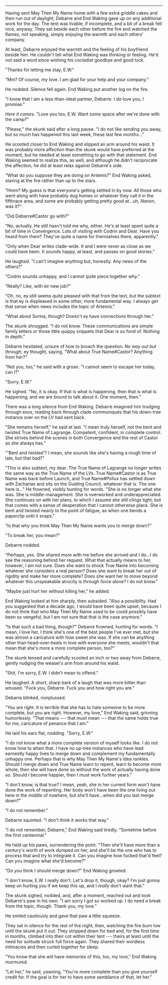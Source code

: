 -----

Having sent May Then My Name home with a few extra griddle cakes and then run out of daylight, Debarre and End Waking gave up on any additional work for the day. The tent was livable, if incomplete, and a bit of a break felt nice, anyway. They sat beside each other before the fire and watched the flames, not speaking, simply enjoying the warmth and each others' company.

At least, Debarre enjoyed the warmth and the feeling of his boyfriend beside him. He couldn't tell what End Waking was thinking or feeling. He'd not said a word since wishing his cocladist goodbye and good luck.

"Thanks for letting me stay, E.W."

"Mm? Of course, my love. I am glad for your help and your company."

He nodded. Silence fell again. End Waking put another log on the fire.

"I know that I am a less-than-ideal partner, Debarre. I *do* love you, I promise."

*Here it comes.* "Love you too, E.W. Want some space after we're done with the camp?"

"Please," the skunk said after a long pause. "I do not like sending you away, but so much has happened this last week, these last few months..."

He scooted closer to End Waking and slipped an arm around his waist. It was probably more affection than the skunk would have preferred at the moment, but he needed at least something to go with that statement. End Waking seemed to realize this, as well, and although he didn't reciprocate the affection, he did at least relax against Debarre's side.

"What do you suppose they are doing on Artemis?" End Waking asked, staring at the fire rather than up to the stars.

"Hmm? My guess is that everyone's getting settled in by now. All those who went along with have probably dug homes or whatever they call it in the fifthrace area, and some are probably getting pretty good at...uh, *Nanon*, was it?"

"Did Debarre#Castor go with?"

"No, actually. He still hasn't told me why, either. He's at least spent quite a bit of time in Convergence. Lots of visiting with Codrin and Dear. Have you heard from them? They've quite a name for themselves there, apparently."

"Only when Dear writes clade-wide. It and I were never as close as we could have been. It sounds happy, at least, and passes on good stories."

He laughed. "I can't imagine anything but, honestly. Any news of the others?"

"Codrin sounds unhappy, and I cannot quite piece together why."

"Really? Like, with eir new job?"

"Oh, no, ey still seems quite pleased with that from the text, but the subtext is that ey is displeased in some other, more fundamental way. I always get that sense when news includes the topic of Artemis."

"What about Sorina, though? Doesn't ey have connections through her."

The skunk shrugged. "I do not know. These communications are simple family letters or those little quippy snippets that Dear is so fond of. Nothing in depth."

Debarre hesitated, unsure of how to broach the question. *No way out but through,* ey thought, saying, "What about True Name#Castor? Anything from her?"

"Not you, too," he said with a groan. "I cannot seem to escape her today, can I?"

"Sorry, E.W."

He sighed. "No, it is okay. If that is what is happening, then that is what is happening, and we are bound to talk about it. One moment, then."

There was a long silence from End Waking. Debarre imagined him trudging through exos, reading back through clade communiqués that his down-tree instance over on the LV had sent back.

"She remains herself," he said at last. "I mean truly herself, not the bent and twisted True Name of Lagrange. Competent, confident, in complete control. She strives behind the scenes in both Convergence and the rest of Castor as she always has."

"'Bent and twisted'? I mean, she sounds like she's having a rough time of late, but that bad?"

"This is also subtext, my dear. The True Name of Lagrange no longer writes the same way as the True Name of the LVs. True Name#Castor is as True Name was back before Launch, and True Name#Pollux has settled down with Zacharias and sits on the Guiding Council, whatever that is. The one here is..." He frowned, visibly hunting for words. "She is no longer what she was. She is middle-management. She is overworked and underappreciated. She continues on with her plans, to which I assume she still clings tight, but that comes with a sense of desperation that I cannot otherwise place. She is bent and twisted nearly to the point of fatigue, as when one bends a paperclip until it snaps."

"Is that why you think May Then My Name wants you to merge down?"

"To break her, you mean?"

Debarre nodded.

"Perhaps, yes. She shared more with me before she arrived and I do...I do see the reasoning behind her request. What that actually means to her, however, I am not sure. Does she want to shock True Name into becoming whatever she considers a real person? Does she want to break her out of rigidity and make her more complete? Does she want her to move beyond whatever this unspeakable atrocity is through force alone? I do not know."

"Maybe just hurt her without killing her," he added.

End Waking looked at him sharply, then subsided. "Also a possibility. Had you suggested that a decade ago, I would have been quite upset, because I do not think that who May Then My Name used to be could possibly have been so vengeful, but I am not sure that that is the case anymore."

"Is that such a bad thing, though?" Debarre frowned, hunting for words. "I mean, I love her, I think she's one of the best people I've ever met, but she was almost a caricature with how sweet she was. If she can be anything other than head-over-heels in love with everyone she meets, wouldn't that mean that she's more a more complete person, too?"

The skunk tensed and carefully scooted an inch or two away from Debarre, gently nudging the weasel's arm from around his waist.

"Shit, I'm sorry, E.W. I didn't mean to offend."

He laughed. A short, sharp bark of a laugh that was more bitter than amused. "Fuck you, Debarre. Fuck you and how right you are."

Debarre blinked, nonplussed.

"You are right. It is terrible that she has to hate someone to be more complete, but you are right. However, my love," End Waking said, grinning humorlessly. "That means --- that *must* mean --- that the same holds true for me, caricature of penance that I am."

He laid his ears flat, nodding. "Sorry, E.W."

"I do not know what a more complete version of myself looks like. I do not know how to attain that. I have no up-tree instances who have lead earnestly happy lives to merge down and complement my fundamentally unhappy one. Perhaps that is why May Then My Name's idea rankles. Should I merge down and True Name learn to repent, learn to become more whole, then she will have done so without the work of actually having done so. Should I become happier, then I must work further years."

"I don't know, is that true? I mean, yeah, she in her current form won't have done the work of repenting. Her body won't have been the one living out here in the middle of nowhere, but she'll have...when did you last merge down?"

"I do not remember."

Debarre squinted. "I don't think it works that way."

"I do not remember, Debarre," End Waking said tiredly. "Sometime before the first centennial."

He held up his paws, surrendering the point. "Then she'll have more than a century's worth of work dumped on her, and she'll be the one who has to process that and try to integrate it. Can you imagine how fucked that'd feel? Can you imagine what she'd become?"

"Do *you* think I should merge down?" End Waking growled.

"I don't know, E.W. I really don't. Let's drop it, though, okay? I'm just gonna keep on hurting you if we keep this up, and I *really* don't want that."

The skunk sighed, nodded, and, after a moment, reached out and took Debarre's paw in his own. "I am sorry I got so worked up. I do need a break from the topic, though. Thank you, my love."

He smiled cautiously and gave that paw a little squeeze.

They sat in silence for the rest of the night, then, watching the fire burn low until the skunk put it out. They stripped down for bed and, for the first time in months, climbed into their cot within their tent --- theirs at least until the need for solitude struck full force again. <!--For SSN: They brushed each other's fur, a wordless intimacy,-->They shared their wordless intimacies and then curled together for sleep.

"You know that she will have memories of this, too, my love," End Waking murmured.

"Let her," he said, yawning. "You're more complete than you give yourself credit for. If the goal is for her to have some semblance of that, let her."

